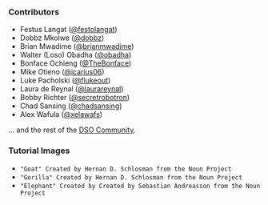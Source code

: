 ### Contributors

* Festus Langat ([@festolangat](https://github.com/festolangat))
* Dobbz Mkolwe ([@dobbz](https://github.com/dobbz))
* Brian Mwadime ([@brianmwadime](https://github.com/brianmwadime))
* Walter (Loso) Obadha ([@obadha](https://github.com/obadha))
* Bonface Ochieng ([@TheBonface](https://github.com/TheBonface))
* Mike Otieno ([@icarius06](https://github.com/icarius06))
* Luke Pacholski ([@flukeout](https://github.com/flukeout))
* Laura de Reynal ([@laurareynal](https://github.com/laurareynal))
* Bobby Richter ([@secretrobotron](https://github.com/secretrobotron))
* Chad Sansing ([@chadsansing](https://github.com/chadsansing))
* Alex Wafula ([@xelawafs](https://github.com/xelawafs))

... and the rest of the [DSO Community](http://mzl.la/dso).

### Tutorial Images

* `"Goat" Created by Hernan D. Schlosman from the Noun Project`
* `"Gorilla" Created by Hernan D. Schlosman from the Noun Project`
* `"Elephant" Created by Created by Sebastian Andreasson from the Noun Project`
